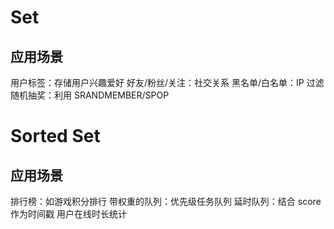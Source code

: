 # Set

## 应用场景
用户标签：存储用户兴趣爱好
好友/粉丝/关注：社交关系
黑名单/白名单：IP 过滤
随机抽奖：利用 SRANDMEMBER/SPOP


# Sorted Set

## 应用场景
排行榜：如游戏积分排行
带权重的队列：优先级任务队列
延时队列：结合 score 作为时间戳
用户在线时长统计